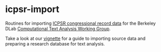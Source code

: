 # icpsr-import
Routines for importing [ICPSR congressional record data](http://www.icpsr.umich.edu/icpsrweb/ICPSR/studies/33501/version/2) for the Berkeley DLab [Computational Text Analysis Working Group](http://dlabctawg.github.io/).

Take a look at our [vignette](http://htmlpreview.github.io/?https://github.com/dlabctawg/icpsr2ftldb.nb.html) for a guide to importing source data and preparing a research database for text analysis.